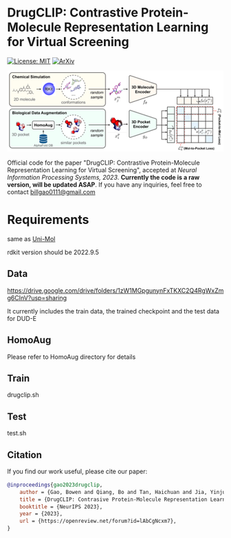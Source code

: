 # DrugCLIP: Contrastive Protein-Molecule Representation Learning for Virtual Screening

[![License: MIT](https://img.shields.io/badge/License-MIT-yellow.svg)](https://github.com/xxxx/blob/main/LICENSE)
[![ArXiv](http://img.shields.io/badge/cs.LG-arXiv%3A2310.06367-B31B1B.svg)](https://arxiv.org/pdf/2310.06367.pdf)

<!-- [[Code](xxxx - Overview)] -->

![cover](framework.png)

Official code for the paper "DrugCLIP: Contrastive Protein-Molecule Representation Learning for Virtual Screening", accepted at *Neural Information Processing Systems, 2023*. **Currently the code is a raw version, will be updated ASAP**. If you have any inquiries, feel free to contact billgao0111@gmail.com

# Requirements

same as [Uni-Mol](https://github.com/dptech-corp/Uni-Mol/tree/main/unimol)

rdkit version should be 2022.9.5

## Data

https://drive.google.com/drive/folders/1zW1MGpgunynFxTKXC2Q4RgWxZmg6CInV?usp=sharing

It currently includes the train data, the trained checkpoint and the test data for DUD-E

## HomoAug

Please refer to HomoAug directory for details

## Train

drugclip.sh

## Test

test.sh

## Citation

If you find our work useful, please cite our paper:

```bibtex
@inproceedings{gao2023drugclip,
    author = {Gao, Bowen and Qiang, Bo and Tan, Haichuan and Jia, Yinjun and Ren, Minsi and Lu, Minsi and Liu, Jingjing and Ma, Wei-Ying and Lan, Yanyan},
    title = {DrugCLIP: Contrasive Protein-Molecule Representation Learning for Virtual Screening},
    booktitle = {NeurIPS 2023},
    year = {2023},
    url = {https://openreview.net/forum?id=lAbCgNcxm7},
}
```
